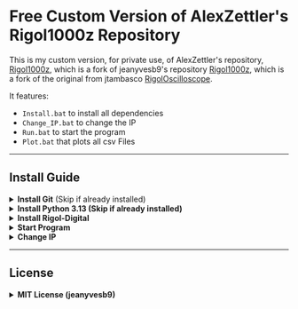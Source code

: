 # Free Custom Version of AlexZettler's Rigol1000z Repository

This is my custom version, for private use, of AlexZettler's repository, [Rigol1000z](https://github.com/AlexZettler/Rigol1000z), which is a fork of jeanyvesb9's repository [Rigol1000z](https://github.com/jeanyvesb9/Rigol1000z), which is a fork of the original from jtambasco [RigolOscilloscope](https://github.com/jtambasco/RigolOscilloscope).  

It features:  
- `Install.bat` to install all dependencies  
- `Change_IP.bat` to change the IP  
- `Run.bat` to start the program
- `Plot.bat` that plots all csv Files
---


## Install Guide

<details>
  <summary><b>Install Git</b> (Skip if already installed)</summary>

  1. Download Git from here: [https://git-scm.com/downloads/win](https://git-scm.com/downloads/win)  
  2. Run the downloaded `.exe` file.  

</details>

<details>
  <summary><b>Install Python 3.13 (Skip if already installed)</b></summary>

  - Install Python Version 3.13 from the [Microsoft Store](https://apps.microsoft.com/detail/9PNRBTZXMB4Z?hl=en-us&gl=AT&ocid=pdpshare) or download it from [Python.org](https://www.python.org/downloads/) or directly from [here](https://www.python.org/ftp/python/3.13.0/python-3.13.0.exe) 

</details>

<details>
  <summary><b>Install Rigol-Digital</b></summary>

  1. Choose a directory for the project (e.g., `C:\tools`).  
  2. Open a terminal in that directory:  
     - Right-click inside the folder and select **"Open in Terminal"**.  
  3. Run the following command:  

     ```bash
     git clone https://github.com/KOFiblto/Rigol-Digital
     ```

  4. Run `Install.bat` and wait for the installation to complete.  

</details> 

<details> 
  <summary><b>Start Program</b></summary>

  1. Open the project folder.  
  2. Run `Run.bat`.  
  3. In the program, go to **Run → Run Module**.  

</details> 

<details> 
  <summary><b>Change IP</b></summary>

  1. Connect the oscilloscope to the network via a LAN cable.  
  2. Ensure your PC/Laptop is on the same network.  
  3. On the Oscilloscope, go to **Utility → EA Settings → LAN Settings → Config → Enable DHCP**.  
  4. Start `Change_IP.bat` and enter the oscilloscope's IP.  

</details>

---

## License

<details> 
  <summary><b>MIT License (jeanyvesb9)</b></summary>

  Copyright (c) for portions of the project are held by jtambasco, 2017 (original project creator).  
  All other copyrights (c) for the project are held by Jean Yves Beaucamp, 2019.  

  Permission is hereby granted, free of charge, to any person obtaining a copy  
  of this software and associated documentation files (the "Software"), to deal  
  in the Software without restriction, including without limitation the rights  
  to use, copy, modify, merge, publish, distribute, sublicense, and/or sell  
  copies of the Software, and to permit persons to whom the Software is  
  furnished to do so, subject to the following conditions:  

  The above copyright notice and this permission notice shall be included in all  
  copies or substantial portions of the Software.  

  THE SOFTWARE IS PROVIDED "AS IS", WITHOUT WARRANTY OF ANY KIND, EXPRESS OR IMPLIED,  
  INCLUDING BUT NOT LIMITED TO THE WARRANTIES OF MERCHANTABILITY, FITNESS FOR A PARTICULAR  
  PURPOSE AND NONINFRINGEMENT. IN NO EVENT SHALL THE AUTHORS OR COPYRIGHT HOLDERS BE  
  LIABLE FOR ANY CLAIM, DAMAGES OR OTHER LIABILITY, WHETHER IN AN ACTION OF CONTRACT,  
  TORT OR OTHERWISE, ARISING FROM, OUT OF OR IN CONNECTION WITH THE SOFTWARE OR THE  
  USE OR OTHER DEALINGS IN THE SOFTWARE.  

</details>
